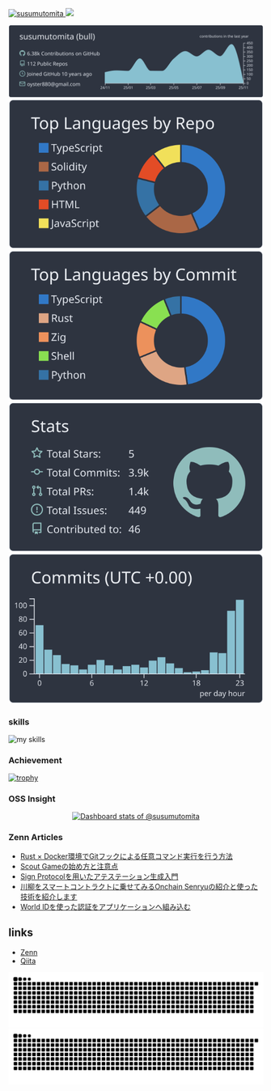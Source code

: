 <p align="left">
  <a href="https://github.com/yutkat/yutkat/">
    <img src="https://komarev.com/ghpvc/?username=susumutomita" alt="susumutomita" />
  </a>
  <a href="https://github.com/susumutomita">
    <img height="20" src="https://img.shields.io/github/followers/susumutomita?label=follow&logo=github&style=flat" />
  </a>
</p>

[![](https://raw.githubusercontent.com/susumutomita/susumutomita/main/profile-summary-card-output/nord_dark/0-profile-details.svg)](https://github.com/vn7n24fzkq/github-profile-summary-cards)
[![](https://raw.githubusercontent.com/susumutomita/susumutomita/main/profile-summary-card-output/nord_dark/1-repos-per-language.svg)](https://github.com/vn7n24fzkq/github-profile-summary-cards) [![](https://raw.githubusercontent.com/susumutomita/susumutomita/main/profile-summary-card-output/nord_dark/2-most-commit-language.svg)](https://github.com/vn7n24fzkq/github-profile-summary-cards)
[![](https://raw.githubusercontent.com/susumutomita/susumutomita/main/profile-summary-card-output/nord_dark/3-stats.svg)](https://github.com/vn7n24fzkq/github-profile-summary-cards) [![](https://raw.githubusercontent.com/susumutomita/susumutomita/main/profile-summary-card-output/nord_dark/4-productive-time.svg)](https://github.com/vn7n24fzkq/github-profile-summary-cards)

### skills

<img alt="my skills" src="https://skillicons.dev/icons?theme=light&perline=8&i=ruby,ts,js,html,css,nodejs,react,firebase,vercel,aws,azure,git,github,githubactions,gitlab,docker,go,graphql,jenkins,linux,md,maven,gradle,solidity,bash,raspberrypi" />

### Achievement

[![trophy](https://github-profile-trophy.vercel.app/?username=susumutomita)](https://github.com/ryo-ma/github-profile-trophy)

### OSS Insight

<a href="https://next.ossinsight.io/widgets/official/compose-user-dashboard-stats?user_id=11481781" target="_blank" style="display: block" align="center">
  <picture>
    <source media="(prefers-color-scheme: dark)" srcset="https://next.ossinsight.io/widgets/official/compose-user-dashboard-stats/thumbnail.png?user_id=11481781&image_size=auto&color_scheme=dark" width="771" height="auto">
    <img alt="Dashboard stats of @susumutomita" src="https://next.ossinsight.io/widgets/official/compose-user-dashboard-stats/thumbnail.png?user_id=11481781&image_size=auto&color_scheme=light" width="771" height="auto">
  </picture>
</a>

### Zenn Articles
<!-- BLOG-POST-LIST:START -->
- [Rust × Docker環境でGitフックによる任意コマンド実行を行う方法](https://zenn.dev/bull/articles/getting-started-cargo-husky)
- [Scout Gameの始め方と注意点](https://zenn.dev/bull/articles/getting-started-scout-game)
- [Sign Protocolを用いたアテステーション生成入門](https://zenn.dev/bull/articles/getting-started-sign-protocol)
- [川柳をスマートコントラクトに乗せてみるOnchain Senryuの紹介と使った技術を紹介します](https://zenn.dev/bull/articles/onchain-senryu)
- [World IDを使った認証をアプリケーションへ組み込む](https://zenn.dev/bull/articles/getting-started-world-id)
<!-- BLOG-POST-LIST:END -->

## links

- [Zenn](https://zenn.dev/bull)
- [Qiita](https://qiita.com/tonitoni415)

![snek go brr](https://raw.githubusercontent.com/susumutomita/susumutomita/snek/snek-light.svg#gh-light-mode-only)
![snek go brr](https://raw.githubusercontent.com/susumutomita/susumutomita/snek/snek-dark.svg#gh-dark-mode-only)
